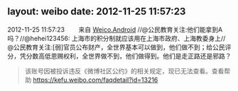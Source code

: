 layout: weibo
date: 2012-11-25 11:57:23
---
2012-11-25 11:57:23  &nbsp;&nbsp;&nbsp;&nbsp;&nbsp;&nbsp; 来自 <a href="http://app.weibo.com/t/feed/l4RWD" rel="nofollow">Weico.Android</a>
//@公民教育关注:他们能拿到A吗？//@hehei123456: 上海市的积分制就应该用在上海市政府、上海教委身上// @公民教育关注:[弱]官员公布财产，全世界基本可以做到，他们做不到；给公民评分，凭分数高低恩赐权利，全世界做不到，他们做得到。他们是走正路还是邪路？
>  该账号因被投诉违反《微博社区公约》的相关规定，现已无法查看。查看帮助 https://kefu.weibo.com/faqdetail?id=13216
